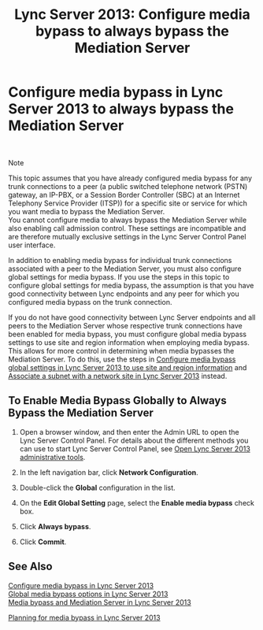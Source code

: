 ﻿---
title: 'Lync Server 2013: Configure media bypass to always bypass the Mediation Server'
TOCTitle: Configure media bypass to always bypass the Mediation Server
ms:assetid: 370c4f54-e520-4d77-96a3-84c5e84a9996
ms:mtpsurl: https://technet.microsoft.com/en-us/library/Gg425846(v=OCS.15)
ms:contentKeyID: 48183819
ms.date: 07/23/2014
mtps_version: v=OCS.15
---

# Configure media bypass in Lync Server 2013 to always bypass the Mediation Server

 



> [!NOTE]
> This topic assumes that you have already configured media bypass for any trunk connections to a peer (a public switched telephone network (PSTN) gateway, an IP-PBX, or a Session Border Controller (SBC) at an Internet Telephony Service Provider (ITSP)) for a specific site or service for which you want media to bypass the Mediation Server.<BR>You cannot configure media to always bypass the Mediation Server while also enabling call admission control. These settings are incompatible and are therefore mutually exclusive settings in the Lync Server Control Panel user interface.



In addition to enabling media bypass for individual trunk connections associated with a peer to the Mediation Server, you must also configure global settings for media bypass. If you use the steps in this topic to configure global settings for media bypass, the assumption is that you have good connectivity between Lync endpoints and any peer for which you configured media bypass on the trunk connection.

If you do not have good connectivity between Lync Server endpoints and all peers to the Mediation Server whose respective trunk connections have been enabled for media bypass, you must configure global media bypass settings to use site and region information when employing media bypass. This allows for more control in determining when media bypasses the Mediation Server. To do this, use the steps in [Configure media bypass global settings in Lync Server 2013 to use site and region information](lync-server-2013-configure-media-bypass-global-settings-to-use-site-and-region-information.md) and [Associate a subnet with a network site in Lync Server 2013](lync-server-2013-associate-a-subnet-with-a-network-site.md) instead.

## To Enable Media Bypass Globally to Always Bypass the Mediation Server

1.  Open a browser window, and then enter the Admin URL to open the Lync Server Control Panel. For details about the different methods you can use to start Lync Server Control Panel, see [Open Lync Server 2013 administrative tools](lync-server-2013-open-lync-server-administrative-tools.md).

2.  In the left navigation bar, click **Network Configuration**.

3.  Double-click the **Global** configuration in the list.

4.  On the **Edit Global Setting** page, select the **Enable media bypass** check box.

5.  Click **Always bypass**.

6.  Click **Commit**.

## See Also


[Configure media bypass in Lync Server 2013](lync-server-2013-configure-media-bypass.md)  
[Global media bypass options in Lync Server 2013](lync-server-2013-global-media-bypass-options.md)  
[Media bypass and Mediation Server in Lync Server 2013](lync-server-2013-media-bypass-and-mediation-server.md)  


[Planning for media bypass in Lync Server 2013](lync-server-2013-planning-for-media-bypass.md)

